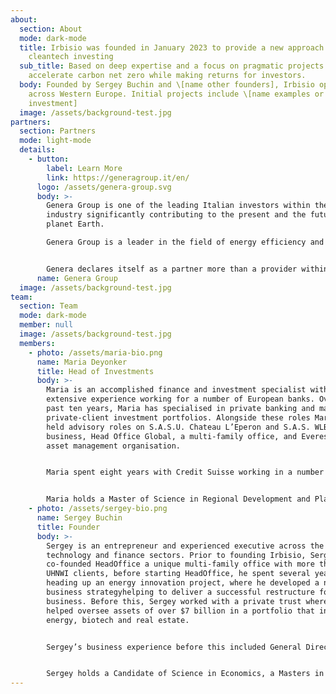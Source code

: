 ```yaml
---
about:
  section: About
  mode: dark-mode
  title: Irbisio was founded in January 2023 to provide a new approach to
    cleantech investing
  sub_title: Based on deep expertise and a focus on pragmatic projects that will
    accelerate carbon net zero while making returns for investors.
  body: Founded by Sergey Buchin and \[name other founders], Irbisio operates
    across Western Europe. Initial projects include \[name examples or area of
    investment]
  image: /assets/background-test.jpg
partners:
  section: Partners
  mode: light-mode
  details:
    - button:
        label: Learn More
        link: https://generagroup.it/en/
      logo: /assets/genera-group.svg
      body: >-
        Genera Group is one of the leading Italian investors within the energy
        industry significantly contributing to the present and the future of the
        planet Earth.

        Genera Group is a leader in the field of energy efficiency and invests in experimentation and engineering to achieve remarkable results in terms of energy production’s sustainability.


        Genera declares itself as a partner more than a provider within this framework. It strives to identify the best suitable interventions to Client’s needs, to choose the most enhanced technologies, to work with the most reliable suppliers.
      name: Genera Group
  image: /assets/background-test.jpg
team:
  section: Team
  mode: dark-mode
  member: null
  image: /assets/background-test.jpg
  members:
    - photo: /assets/maria-bio.png
      name: Maria Deyonker
      title: Head of Investments
      body: >-
        Maria is an accomplished finance and investment specialist with
        extensive experience working for a number of European banks. Over the
        past ten years, Maria has specialised in private banking and managing
        private-client investment portfolios. Alongside these roles Maria has
        held advisory roles on S.A.S.U. Chateau L’Eperon and S.A.S. WLB, a wine
        business, Head Office Global, a multi-family office, and Everest AG, an
        asset management organisation.


        Maria spent eight years with Credit Suisse working in a number of positions in private banking, working with UNHWI, leading to her joining JP Morgan, again in the privat banking division. Prior to working for Credit Suisse, Maria held senior roles at RBS and in the investment arm of Dutch bank, ABN AMRO.


        Maria holds a Master of Science in Regional Development and Planning and holds a Becker CPA Review qualification.
    - photo: /assets/sergey-bio.png
      name: Sergey Buchin
      title: Founder
      body: >-
        Sergey is an entrepreneur and experienced executive across the
        technology and finance sectors. Prior to founding Irbisio, Sergey
        co-founded HeadOffice a unique multi-family office with more than 20
        UHNWI clients, before starting HeadOffice, he spent several years
        heading up an energy innovation project, where he developed a new
        business strategyhelping to deliver a successful restructure for the
        business. Before this, Sergey worked with a private trust where he
        helped oversee assets of over $7 billion in a portfolio that included
        energy, biotech and real estate.


        Sergey’s business experience before this included General Director and CEO of Intercomp, a finance and human resources outsourcing company, and Managing Partner of InvestTEK, a construction engineering company in the oil and gas sector. He started his career in expanding a family business, and founded and sold his own consulting business at 21.


        Sergey holds a Candidate of Science in Economics, a Masters in Economics and a Bachelor of Science in Law.
---
```

